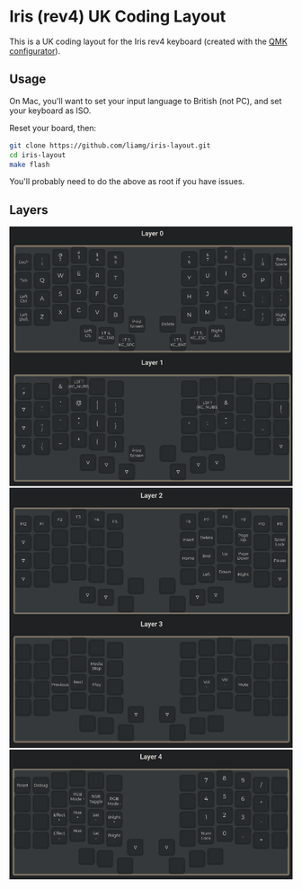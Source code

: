# Iris (rev4) UK Coding Layout

This is a UK coding layout for the Iris rev4 keyboard (created with the [QMK configurator](https://config.qmk.fm/#/)).

## Usage

On Mac, you'll want to set your input language to British (not PC), and set your keyboard as ISO.

Reset your board, then:

```bash
git clone https://github.com/liamg/iris-layout.git
cd iris-layout
make flash
```

You'll probably need to do the above as root if you have issues.

## Layers

![0](1.png)
![1](2.png)
![2](3.png)



